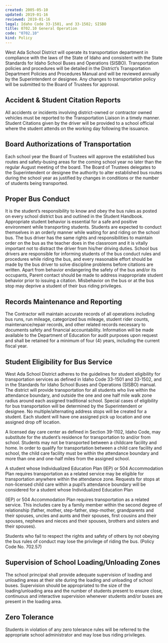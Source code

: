 ```yaml
---
created: 2005-05-10
updated: 2019-01-16
reviewed: 2019-01-16
legal: Idaho Code 33-1501, and 33-1502; SISBO
title: 0702.10 General Operation
code: "0702.10"
kind: Policy
---
```


West Ada School District will operate its transportation department in compliance with the laws of the State of Idaho and consistent with the State Standards for Idaho School Buses and Operations (SISBO). Transportation policies and procedures will be detailed in the District’s Transportation Department Policies and Procedures Manual and will be reviewed annually by the Superintendent or designee. Any changes to transportation policy will be submitted to the Board of Trustees for approval.

## Accident & Student Citation Reports

All accidents or incidents involving district-owned or contractor owned vehicles must be reported to the Transportation Liaison in a timely manner. Student Citations given by the driver will be provided to a school official where the student attends on the working day following the issuance.

## Board Authorizations of Transportation

Each school year the Board of Trustees will approve the established bus routes and safety-busing areas for the coming school year no later than the regular August meeting of the board. The Board of Trustees delegates to the Superintendent or designee the authority to alter established bus routes during the school year as justified by changes in conditions or the number of students being transported.

## Proper Bus Conduct

It is the student’s responsibility to know and obey the bus rules as posted on every school district bus and outlined in the Student Handbook. Appropriate student behavior is essential for a safe and positive environment while transporting students. Students are expected to conduct themselves in an orderly manner while waiting for and riding on the school bus. The bus driver has the same rights and responsibilities to maintain order on the bus as the teacher does in the classroom and it is vitally important not to distract the driver from his/her driving duties. School bus drivers are responsible for informing students of the bus conduct rules and procedures while riding the bus, and every reasonable effort should be made by the bus driver to solve discipline problems before citations are written. Apart from behavior endangering the safety of the bus and/or its occupants, Parent contact should be made to address inappropriate student behavior prior to issuing a citation. Misbehavior on the bus or at the bus stop may deprive a student of their bus riding privileges.

## Records Maintenance and Reporting

The Contractor will maintain accurate records of all operations including bus runs, run mileage, categorized bus mileage, student rider counts, maintenance/repair records, and other related records necessary to documents safety and financial accountability. Information will be made available to the Department of Education for audit purposes upon request and shall be retained for a minimum of four (4) years, including the current fiscal year.

## Student Eligibility for Bus Service

West Ada School District adheres to the guidelines for student eligibility for transportation services as defined in Idaho Code 33-1501 and 33-1502, and in the Standards for Idaho School Buses and Operations (SISBO) manual. The district will provide transportation for all students who live within the attendance boundary, and outside the one and one half mile walk zone radius around each assigned traditional school. Special cases of eligibility for bus transportation will be determined by the Superintendent or designee. No multiple/alternating address stops will be created for a student. Each student will have one assigned pick up location and one assigned drop off location.

A licensed day care center as defined in Section 39-1102, Idaho Code, may substitute for the student’s residence for transportation to and/or from school. Students may not be transported between a childcare facility and home. In order to qualify for transportation between a child care facility and school, the child care facility must be within the attendance boundary and more than one and one-half miles from the assigned school.

A student whose Individualized Education Plan (IEP) or 504 Accommodation Plan requires transportation as a related service may be eligible for transportation anywhere within the attendance zone. Requests for stops at non-licensed child care within a pupil’s attendance boundary will be considered for a student whose Individualized Education Plan

(IEP) or 504 Accommodation Plan requires transportation as a related service. This includes care by a family member within the second degree of relationship (father, mother, step-father, step-mother, grandparents and their spouses, uncles and aunts and their spouses, first cousins and their spouses, nephews and nieces and their spouses, brothers and sisters and their spouses).

Students who fail to respect the rights and safety of others by not obeying the bus rules of conduct may lose the privilege of riding the bus. (Policy Code No. 702.57)

## Supervision of School Loading/Unloading Zones

The school principal shall provide adequate supervision of loading and unloading areas at their site during the loading and unloading of school buses. Supervision should be appropriated to the size of the loading/unloading area and the number of students present to ensure close, continuous and interactive supervision whenever students and/or buses are present in the loading area.

## Zero Tolerance

Students in violation of any zero tolerance rules will be referred to the appropriate school administrator and may lose bus riding privileges.
